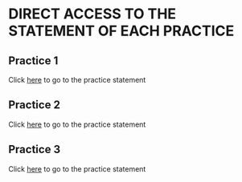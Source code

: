 # DIRECT ACCESS TO THE STATEMENT OF EACH PRACTICE

## Practice 1

Click [here](Practica2) to go to the practice statement

## Practice 2

Click [here](Practica2) to go to the practice statement

## Practice 3

Click [here](Practica2) to go to the practice statement
